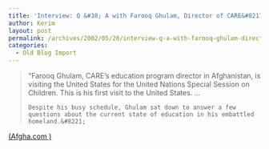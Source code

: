 ```yaml
---
title: 'Interview: Q &#38; A with Farooq Ghulam, Director of CARE&#8217;s education program in Afghanistan'
author: Kerim
layout: post
permalink: /archives/2002/05/20/interview-q-a-with-farooq-ghulam-director-of-cares-education-program-in-afghanistan/
categories:
  - Old Blog Import
---
```


>   &#8220;Farooq Ghulam, CARE&#8217;s education program director in Afghanistan, is visiting the United States for the United Nations Special Session on Children. This is his first visit to the United States. &#8230; 
>   
>   
>     Despite his busy schedule, Ghulam sat down to answer a few questions about the current state of education in his embattled homeland.&#8221;
>   


<a href="http://www.afgha.com/article.php?sid=14512&mode=thread&order=0" onclick="_gaq.push(['_trackEvent', 'outbound-article', 'http://www.afgha.com/article.php?sid=14512&mode=thread&order=0', '(Afgha.com )']);" >(Afgha.com )</a>

